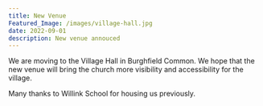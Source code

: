 ```yaml
---
title: New Venue
Featured_Image: /images/village-hall.jpg
date: 2022-09-01
description: New venue annouced
---
```

We are moving to the Village Hall in Burghfield Common. We hope that the new venue will bring the church more visibility and accessibility for the village.

Many thanks to Willink School for housing us previously.